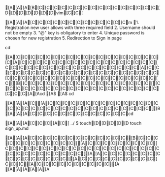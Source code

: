 
[A[A[A[B[C[C[C[C[C[C[C[C[C[C[C[C[C[C[C[C[D[D[D[D[D[D[Dvim[C[C[


[A[A[A[C[C[C[C[C[C[C[C[C[C[C[C[Cm 1. Registration new user allows with three required field
2. Username should not be empty
3. "@" key is obligatory to enter
4. Unique password is chosen for new registration
5. Redirection to Sign in page

cd

[A[C[C[C[C[C[C[C[C[C[C[C[C[C[C[C[C[C[C[C[C[A[C[C[C[C[C[C[C[C[C[C[C[C[C[C[C[C[C[C[C[C[C[C[C[C[C[C[C[C[C[C[C[C[C[C[C[C[A[C[C[C[C[C[C[C[C[C[C[C[C[C[C[C[C[C[C[C[C[C[C[C[C[C[C[C[C[C[C[C[C[C[C[C[C[C[C[C[C[C[C[C[[B[C[C[C[C[C[C[C[C[C[C[C[C[C[C[C[C[C[[C[C[C[C[C[C[C[C[C[C[C[C[C[C[C[C[C[C[C[C[C[C[C[C[A[Acd 
[A$ 
[A$ cd


[A[A[A[C[A[C[C[C[C[C[C[C[C[C[C[C[C[C[C[C[C[C[C[C[C[C[C[C[C[C[C[C[C[C[C[C[C[C[C[[B[A[A[A[C[C[C[C[C[C[C[C[C[C[C[C[Ccd



[A[A[A[C[C[C[A[C[ ../
$ touch[D[D[D[D[D touch sign_up.md



[A[A[A[C[C[C[C[C[C[C[C[C[C[C[C[C[B[C[C[C[C[C[C[C[C[C[C[C[C[[A[C[C[C[C[C[C[C[C[C[C[C[C[C[C[C[C[C[C[C[C[C[C[C[C[C[C[C[C[C[C[C[C[C[C[C[C[C[C[C[C[[A[A[C[C[C[C[C[C[C[C[C[C[C[C[C[C[C[C[[A[C[C[C[C[C[C[C[C[C[C[C[C[C[A[C[C[C[C[C[C[C[C[C[C[A      [A[A[A[A[A[A

